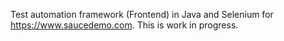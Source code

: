 Test automation framework (Frontend) in Java and Selenium for https://www.saucedemo.com. This is work in progress.
